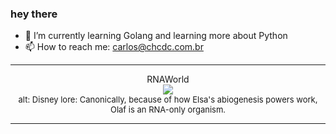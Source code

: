 ### hey there 

- :seedling: I’m currently learning Golang and learning more about Python
- :mailbox: How to reach me: carlos@chcdc.com.br


---


<!-- xkcd -->
<p align="center">RNAWorld</br><img src=https://imgs.xkcd.com/comics/rnaworld.png></br><font size =2>alt: Disney lore: Canonically, because of how Elsa's abiogenesis powers work, Olaf is an RNA-only organism.</br></font></p></table></p> 


<!-- xkcd -->
---
